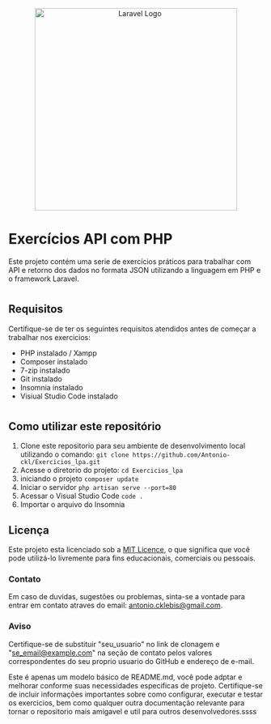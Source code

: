 <p align="center"><a href="https://laravel.com" target="_blank"><img src="https://raw.githubusercontent.com/laravel/art/master/logo-lockup/5%20SVG/2%20CMYK/1%20Full%20Color/laravel-logolockup-cmyk-red.svg" width="400" alt="Laravel Logo"></a></p>

# Exercícios API com PHP
Este projeto contém uma serie de exercícios práticos para trabalhar com API e retorno dos dados no formata JSON utilizando a linguagem em PHP e o framework Laravel.
###
#
## Requisitos
Certifique-se de ter os seguintes requisitos atendidos antes de começar a trabalhar nos exercicios:
* PHP instalado / Xampp
* Composer instalado
* 7-zip instalado
* Git instalado
* Insomnia instalado
* Visiual Studio Code instalado
###
#
## Como utilizar este repositório

1. Clone este repositorio para seu ambiente de desenvolvimento local utilizando o comando: 
``
git clone https://github.com/Antonio-ckl/Exercicios_lpa.git
``
2. Acesse o diretorio do projeto: 
``
cd Exercicios_lpa
``
3. iniciando o projeto 
``
composer update
``
4. Iniciar o servidor 
``
php artisan serve --port=80
``
5. Acessar o Visual Studio Code 
``
code .
``
6. Importar o arquivo do Insomnia 

## Licença 
Este projeto esta licenciado sob a [MIT Licence](LICENCE), o que significa que você pode utilizá-lo livremente para fins educacionais, comerciais ou pessoais. 
### Contato
Em caso de duvidas, sugestões ou problemas, sinta-se a vontade para entrar em contato atraves do email: antonio.cklebis@gmail.com.

### **Aviso**
Certifique-se de substituir "seu_usuario" no link de clonagem e "se_email@example.com" na seção de contato pelos valores correspondentes do seu proprio usuario do GitHub e endereço de e-mail.


Este é apenas um modelo básico de README.md, você pode adptar e melhorar conforme suas necessidades especificas de projeto. Certifique-se de incluir informações importantes sobre como configurar, executar e testar os exercicios, bem como qualquer outra documentação relevante para tornar o repositorio mais amigavel e util para outros desenvolvedores.ssss